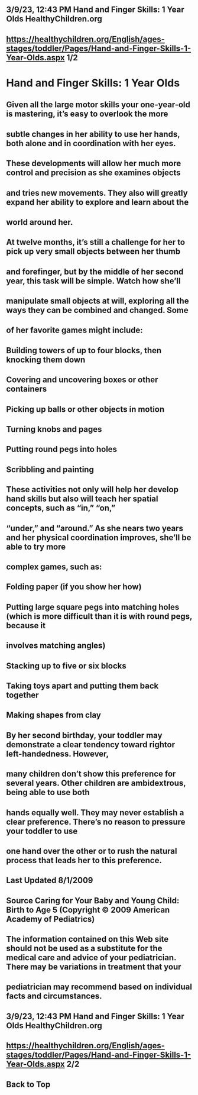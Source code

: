 ## 3/9/23, 12:43 PM Hand and Finger Skills: 1 Year Olds HealthyChildren.org 

## https://healthychildren.org/English/ages-stages/toddler/Pages/Hand-and-Finger-Skills-1-Year-Olds.aspx 1/2 

# Hand and Finger Skills: 1 Year Olds 

## Given all the large motor skills your one-year-old is mastering, it’s easy to overlook the more 

## subtle changes in her ability to use her hands, both alone and in coordination with her eyes. 

## These developments will allow her much more control and precision as she examines objects 

## and tries new movements. They also will greatly expand her ability to explore and learn about the 

## world around her. 

## At twelve months, it’s still a challenge for her to pick up very small objects between her thumb 

## and forefinger, but by the middle of her second year, this task will be simple. Watch how she’ll 

## manipulate small objects at will, exploring all the ways they can be combined and changed. Some 

## of her favorite games might include: 

## Building towers of up to four blocks, then knocking them down 

## Covering and uncovering boxes or other containers 

## Picking up balls or other objects in motion 

## Turning knobs and pages 

## Putting round pegs into holes 

## Scribbling and painting 

## These activities not only will help her develop hand skills but also will teach her spatial concepts, such as “in,” “on,” 

## “under,” and “around.” As she nears two years and her physical coordination improves, she’ll be able to try more 

## complex games, such as: 

## Folding paper (if you show her how) 

## Putting large square pegs into matching holes (which is more difficult than it is with round pegs, because it 

## involves matching angles) 

## Stacking up to five or six blocks 

## Taking toys apart and putting them back together 

## Making shapes from clay 

## By her second birthday, your toddler may demonstrate a clear tendency toward rightor left-handedness. However, 

## many children don’t show this preference for several years. Other children are ambidextrous, being able to use both 

## hands equally well. They may never establish a clear preference. There’s no reason to pressure your toddler to use 

## one hand over the other or to rush the natural process that leads her to this preference. 

## Last Updated 8/1/2009 

## Source Caring for Your Baby and Young Child: Birth to Age 5 (Copyright © 2009 American Academy of Pediatrics) 

## The information contained on this Web site should not be used as a substitute for the medical care and advice of your pediatrician. There may be variations in treatment that your 

## pediatrician may recommend based on individual facts and circumstances. 


## 3/9/23, 12:43 PM Hand and Finger Skills: 1 Year Olds HealthyChildren.org 

## https://healthychildren.org/English/ages-stages/toddler/Pages/Hand-and-Finger-Skills-1-Year-Olds.aspx 2/2 

## Back to Top 


